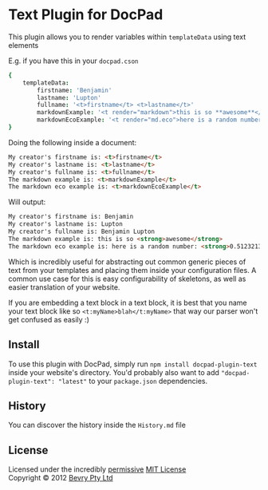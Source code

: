 # Text Plugin for DocPad
This plugin allows you to render variables within `templateData` using text elements

E.g. if you have this in your `docpad.cson`

``` coffeescript
{
	templateData:
		firstname: 'Benjamin'
		lastname: 'Lupton'
		fullname: '<t>firstname</t> <t>lastname</t>'
		markdownExample: '<t render="markdown">this is so **awesome**</t>'
		markdownEcoExample: '<t render="md.eco">here is a random number: **<%- Math.random() %>**</t>'
}
```

Doing the following inside a document:

``` html
My creator's firstname is: <t>firstname</t>
My creator's lastname is: <t>lastname</t>
My creator's fullname is: <t>fullname</t>
The markdown example is: <t>markdownExample</t>
The markdown eco example is: <t>markdownEcoExample</t>
```

Will output:

``` html
My creator's firstname is: Benjamin
My creator's lastname is: Lupton
My creator's fullname is: Benjamin Lupton
The markdown example is: this is so <strong>awesome</strong>
The markdown eco example is: here is a random number: <strong>0.5123213213123</strong>
```

Which is incredibly useful for abstracting out common generic pieces of text from your templates and placing them inside your configuration files. A common use case for this is easy configurability of skeletons, as well as easier translation of your website.

If you are embedding a text block in a text block, it is best that you name your text block like so `<t:myName>blah</t:myName>` that way our parser won't get confused as easily :)


## Install
To use this plugin with DocPad, simply run `npm install docpad-plugin-text` inside your website's directory. You'd probably also want to add `"docpad-plugin-text": "latest"` to your `package.json` dependencies.


## History
You can discover the history inside the `History.md` file


## License
Licensed under the incredibly [permissive](http://en.wikipedia.org/wiki/Permissive_free_software_licence) [MIT License](http://creativecommons.org/licenses/MIT/)
<br/>Copyright &copy; 2012 [Bevry Pty Ltd](http://bevry.me)